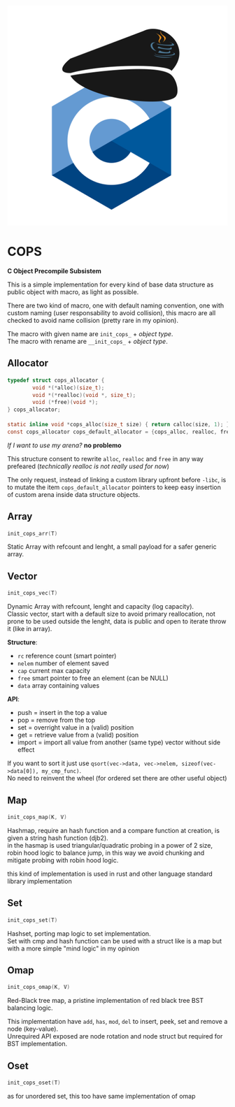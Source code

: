 ![COPS logo](cops-logo.svg)

# COPS

**C Object Precompile Subsistem**  

This is a simple implementation for every kind of base data structure as public object with macro, as light as possible.

There are two kind of macro, one with default naming convention, one with custom naming (user responsability to avoid collision), this macro are all checked to avoid name collision (pretty rare in my opinion).

The macro with given name are `init_cops_` + _object type_.  
The macro with rename are `__init_cops_` + _object type_.  

## Allocator

```c
typedef struct cops_allocator {
        void *(*alloc)(size_t);
        void *(*realloc)(void *, size_t);
        void (*free)(void *);
} cops_allocator;

static inline void *cops_alloc(size_t size) { return calloc(size, 1); }
const cops_allocator cops_default_allocator = {cops_alloc, realloc, free};
```

_If I want to use my arena?_ **no problemo**

This structure consent to rewrite `alloc`, `realloc` and `free` in any way prefeared (_technically realloc is not really used for now_)

The only request, instead of linking a custom library upfront before `-libc`, is to mutate the item `cops_default_allocator` pointers to keep easy insertion of custom arena inside data structure objects.

## Array

```c
init_cops_arr(T)
```

Static Array with refcount and lenght, a small payload for a safer generic array.

## Vector

```c
init_cops_vec(T)
```

Dynamic Array with refcount, lenght and capacity (log capacity).   
Classic vector, start with a default size to avoid primary reallocation, not prone to be used outside the lenght, data is public and open to iterate throw it (like in array).

**Structure**: 
- `rc` reference count (smart pointer)
- `nelem` number of element saved
- `cap` current max capacity
- `free` smart pointer to free an element (can be NULL)
- `data` array containing values

**API**:  
- push = insert in the top a value
- pop = remove from the top
- set = overright value in a (valid) position
- get = retrieve value from a (valid) position
- import = import all value from another (same type) vector without side effect

If you want to sort it just use `qsort(vec->data, vec->nelem, sizeof(vec->data[0]), my_cmp_func)`.  
No need to reinvent the wheel (for ordered set there are other useful object)

## Map

```c
init_cops_map(K, V)
```

Hashmap, require an hash function and a compare function at creation, is given a string hash function (djb2).  
in the hasmap is used triangular/quadratic probing in a power of 2 size, robin hood logic to balance jump, in this way we avoid chunking and mitigate probing with robin hood logic.

this kind of implementation is used in rust and other language standard library implementation

## Set

```c
init_cops_set(T)
```

Hashset, porting map logic to set implementation.  
Set with cmp and hash function can be used with a struct like is a map but with a more simple "mind logic" in my opinion

## Omap

```c
init_cops_omap(K, V)
```

Red-Black tree map, a pristine implementation of red black tree BST balancing logic.

This implementation have `add`, `has`, `mod`, `del` to insert, peek, set and remove a node (key-value).  
Unrequired API exposed are node rotation and node struct but required for BST implementation.

## Oset

```c
init_cops_oset(T)
```

as for unordered set, this too have same implementation of omap
